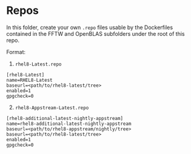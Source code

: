 # Repos

In this folder, create your own `.repo` files usable by the Dockerfiles contained in the FFTW and OpenBLAS subfolders under the root of this repo.

Format:

1. `rhel8-Latest.repo`

```
[rhel8-Latest]
name=RHEL8-Latest
baseurl=<path/to/rhel8-latest/tree>
enabled=1
gpgcheck=0
```

2. `rhel8-Appstream-Latest.repo`

```
[rhel8-additional-latest-nightly-appstream]
name=rhel8-additional-latest-nightly-appstream
baseurl=<path/to/rhel8-appstream/nightly/tree>
baseurl=<path/to/rhel8-latest/tree>
enabled=1
gpgcheck=0
```
